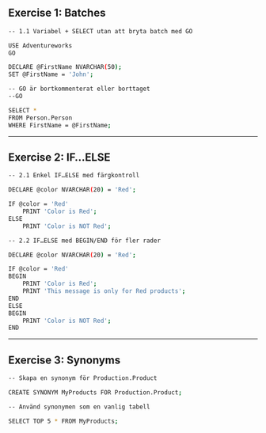 ## Exercise 1: Batches



```bash
-- 1.1 Variabel + SELECT utan att bryta batch med GO

USE Adventureworks
GO

DECLARE @FirstName NVARCHAR(50);
SET @FirstName = 'John';

-- GO är bortkommenterat eller borttaget
--GO

SELECT * 
FROM Person.Person
WHERE FirstName = @FirstName;
```

---

## Exercise 2: IF…ELSE

```bash
-- 2.1 Enkel IF…ELSE med färgkontroll

DECLARE @color NVARCHAR(20) = 'Red';

IF @color = 'Red'
    PRINT 'Color is Red';
ELSE
    PRINT 'Color is NOT Red';
```

```bash
-- 2.2 IF…ELSE med BEGIN/END för fler rader

DECLARE @color NVARCHAR(20) = 'Red';

IF @color = 'Red'
BEGIN
    PRINT 'Color is Red';
    PRINT 'This message is only for Red products';
END
ELSE
BEGIN
    PRINT 'Color is NOT Red';
END
```

---

## Exercise 3: Synonyms

```bash
-- Skapa en synonym för Production.Product

CREATE SYNONYM MyProducts FOR Production.Product;
```

```bash
-- Använd synonymen som en vanlig tabell

SELECT TOP 5 * FROM MyProducts;
```
